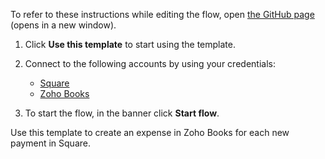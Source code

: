 To refer to these instructions while editing the flow, open [the GitHub page](https://github.com/ot4i/app-connect-templates/blob/main/resources/markdown/Create%20an%20expense%20in%20Zoho%20Books%20for%20each%20new%20payment%20in%20Square_instructions.md) (opens in a new window).

1. Click **Use this template** to start using the template.
2. Connect to the following accounts by using your credentials:
   - [Square](https://www.ibm.com/docs/en/app-connect/containers_cd?topic=apps-square)
   - [Zoho Books](https://www.ibm.com/docs/en/app-connect/containers_cd?topic=apps-zoho-books)
   
3. To start the flow, in the banner click **Start flow**.

Use this template to create an expense in Zoho Books for each new payment in Square.